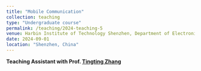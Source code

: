 ```yaml
---
title: "Mobile Communication"
collection: teaching
type: "Undergraduate course"
permalink: /teaching/2024-teaching-5
venue: Harbin Institute of Technology Shenzhen, Department of Electronic Engineering
date: 2024-09-01
location: "Shenzhen, China"
---
```

**Teaching Assistant with Prof. [Tingting Zhang]((https://faculty.hitsz.edu.cn/zhangtingting))**


